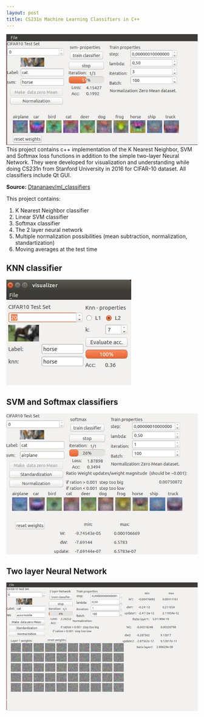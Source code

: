 ```yaml
---
layout: post
title: CS231n Machine Learning Classifiers in C++ 
---
```


<img src="https://github.com/Dtananaev/ml_classifiers/raw/master/pictures/svn.JPG" class="teaser-img" />
This project contains  c++ implementation of the K Nearest Neighbor, SVM and Softmax loss functions in addition to the simple two-layer Neural Network. They were developed for visualization and understanding while doing CS231n from Stanford University in 2016 for CIFAR-10 dataset. All classifiers include Qt GUI.

**Source:** [Dtananaev/ml_classifiers](https://github.com/Dtananaev/ml_classifiers)

This project contains:

1. K Nearest Neighbor classifier
2. Linear SVM classifier
3. Softmax classifier
4. The 2 layer neural network
5. Multiple normalization possibilities (mean subtraction, normalization, standartization)
6. Moving averages at the test time


## KNN classifier
![knn](https://github.com/Dtananaev/ml_classifiers/raw/master/pictures/knn.JPG)
## SVM and Softmax classifiers
![svmandsoftmaxloss](https://github.com/Dtananaev/ml_classifiers/raw/master/pictures/softmax.JPG)
## Two layer Neural Network
![twolayernetwork](https://github.com/Dtananaev/ml_classifiers/raw/master/pictures/2layerNN.JPG)


